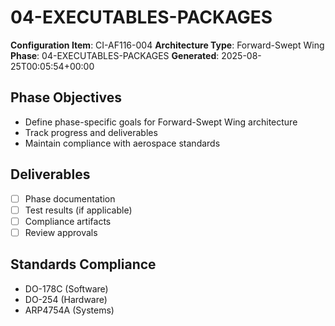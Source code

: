# 04-EXECUTABLES-PACKAGES

**Configuration Item**: CI-AF116-004
**Architecture Type**: Forward-Swept Wing
**Phase**: 04-EXECUTABLES-PACKAGES
**Generated**: 2025-08-25T00:05:54+00:00

## Phase Objectives
- Define phase-specific goals for Forward-Swept Wing architecture
- Track progress and deliverables
- Maintain compliance with aerospace standards

## Deliverables
- [ ] Phase documentation
- [ ] Test results (if applicable)
- [ ] Compliance artifacts
- [ ] Review approvals

## Standards Compliance
- DO-178C (Software)
- DO-254 (Hardware)
- ARP4754A (Systems)
